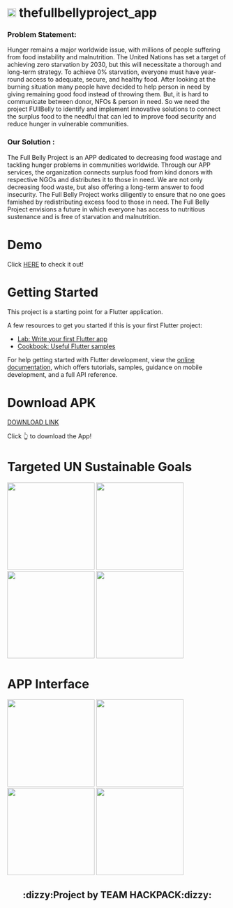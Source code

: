 # <img src="https://i.postimg.cc/gkyZDNPh/Group-12.png" width="20px">   thefullbellyproject_app

<h3>Problem Statement: </h3>
Hunger remains a major worldwide issue, with millions of people suffering from food instability and malnutrition. The United Nations has set a target of achieving zero starvation by 2030, but this will necessitate a thorough and long-term strategy. To achieve 0% starvation, everyone must have year-round access to adequate, secure, and healthy food. After looking at the burning situation many people have decided to help person in need by giving remaining good food instead of throwing them. But, it is hard to communicate between donor, NFOs & person in need. So we need the project FUllBelly to identify and implement innovative solutions to connect the surplus food to the needful that can led to improve food security and reduce hunger in vulnerable communities.

<h3> Our Solution :</h3>
The Full Belly Project is an APP dedicated to decreasing food wastage and tackling hunger problems in communities worldwide. Through our APP services, the organization connects surplus food from kind donors with respective NGOs and distributes it to those in need. We are not only decreasing food waste, but also offering a long-term answer to food insecurity. The Full Belly Project works diligently to ensure that no one goes famished by redistributing excess food to those in need. The Full Belly Project envisions a future in which everyone has access to nutritious sustenance and is free of starvation and malnutrition.


# Demo
Click [HERE](https://youtu.be/wKz6-HVQbGM) to check it out!

# Getting Started

This project is a starting point for a Flutter application.

A few resources to get you started if this is your first Flutter project:

- [Lab: Write your first Flutter app](https://docs.flutter.dev/get-started/codelab)
- [Cookbook: Useful Flutter samples](https://docs.flutter.dev/cookbook)

For help getting started with Flutter development, view the
[online documentation](https://docs.flutter.dev/), which offers tutorials,
samples, guidance on mobile development, and a full API reference.

# Download APK
[DOWNLOAD LINK](https://drive.google.com/file/d/14uVbA9ZU532V0Ffgs93NcFph0FuF79a4/view?usp=share_link)

Click :point_up_2: to download the App!




# Targeted UN Sustainable Goals

<img src="https://i.postimg.cc/660rxncn/goal-01-480.png" width="200px"> <img src="https://i.postimg.cc/gJsMn5VH/goal-02-480.png" width="200px">
<img src="https://i.postimg.cc/KY0by91C/goal-11-480.png" width="200px"> <img src="https://i.postimg.cc/CLCLQs4p/goal-12-480.png" width="200px">

# APP Interface
<img src="https://i.postimg.cc/Y93zRsCD/Screenshot-20230330-131827.jpg" width="200px"> <img src="https://i.postimg.cc/RVXfYt9h/Screenshot-20230330-131857.jpg" width="200px"> <img src="https://i.postimg.cc/7Z5FGgZT/Screenshot-20230330-132044.jpg" width="200px"> <img src="https://i.postimg.cc/fT97VyhR/Screenshot-20230330-132122.jpg" width="200px">



<h2 align="center">:dizzy:Project by TEAM HACKPACK:dizzy:</h2>
